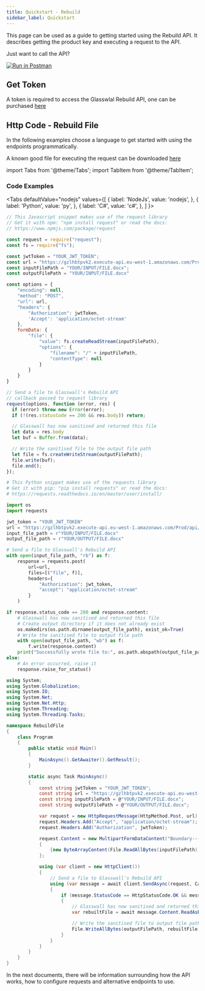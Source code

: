 ```yaml
---
title: Quickstart - Rebuild
sidebar_label: Quickstart
---
```



<p>
This page can be used as a guide to getting started using the Rebuild API. It describes getting the product key and executing a request to the API.
</p>

<p>Just want to call the API?</p>

[![Run in Postman](https://run.pstmn.io/button.svg)](https://app.getpostman.com/run-collection/dc8ba5f0a4ecfa29ad12)

<div>
<h2>Get Token</h2>

A token is required to access the Glasswlal Rebuild API, one can be purchased [here](https://glasswall-store.com/products/glasswall-rebuild-cloud-in-shared-cloud-environment?variant=33476559274124)

<h2>Http Code - Rebuild File</h2>

<p>In the following examples choose a language to get started with using the endpoints programmatically.</p>

A known good file for executing the request can be downloaded  <a href="/examples/Rebuild_Example_Image_That_Rebuilds.bmp" download>here</a>

import Tabs from '@theme/Tabs';
import TabItem from '@theme/TabItem';

<h3>Code Examples</h3>

<Tabs
  defaultValue="nodejs"
  values={[
    { label: 'NodeJs', value: 'nodejs', },
    { label: 'Python', value: 'py', },
    { label: 'C#', value: 'c#', },
  ]
}>
<TabItem value="nodejs">

```javascript
// This Javascript snippet makes use of the request library
// Get it with npm: "npm install request" or read the docs:
// https://www.npmjs.com/package/request

const request = require("request");
const fs = require("fs");

const jwtToken = "YOUR_JWT_TOKEN";
const url = "https://gzlhbtpvk2.execute-api.eu-west-1.amazonaws.com/Prod/api/rebuild/file";
const inputFilePath = "YOUR/INPUT/FILE.docx";
const outputFilePath = "YOUR/INPUT/FILE.docx"

const options = {
    "encoding": null,
    "method": "POST",
    "url": url,
    "headers": {
        "Authorization": jwtToken,
        'Accept': 'application/octet-stream'
    },
    formData: {
        "file": {
            "value": fs.createReadStream(inputFilePath),
            "options": {
                "filename": "/" + inputFilePath,
                "contentType": null
            }
        }
    }
}

// Send a file to Glasswall's Rebuild API
// callback passed to request library
request(options, function (error, res) {
  if (error) throw new Error(error);
  if (!(res.statusCode == 200 && res.body)) return;    

  // Glasswall has now sanitised and returned this file
  let data = res.body
  let buf = Buffer.from(data);

  // Write the sanitised file to the output file path
  let file = fs.createWriteStream(outputFilePath);
  file.write(buf);
  file.end();
});

```

</TabItem>
<TabItem value="py">

```python
# This Python snippet makes use of the requests library
# Get it with pip: "pip install requests" or read the docs:
# https://requests.readthedocs.io/en/master/user/install/

import os
import requests

jwt_token = "YOUR_JWT_TOKEN"
url = "https://gzlhbtpvk2.execute-api.eu-west-1.amazonaws.com/Prod/api/rebuild/file"
input_file_path = r"YOUR/INPUT/FILE.docx"
output_file_path = r"YOUR/OUTPUT/FILE.docx"

# Send a file to Glasswall's Rebuild API
with open(input_file_path, "rb") as f:
    response = requests.post(
        url=url,
        files=[("file", f)],
        headers={
            "Authorization": jwt_token,
            "accept": "application/octet-stream"
        }
    )

if response.status_code == 200 and response.content:
    # Glasswall has now sanitised and returned this file
    # Create output directory if it does not already exist
    os.makedirs(os.path.dirname(output_file_path), exist_ok=True)
    # Write the sanitised file to output file path
    with open(output_file_path, "wb") as f:
        f.write(response.content)
    print("Successfully wrote file to:", os.path.abspath(output_file_path))
else:
    # An error occurred, raise it
    response.raise_for_status()
```

</TabItem>
<TabItem value="c#">

```csharp
using System;
using System.Globalization;
using System.IO;
using System.Net;
using System.Net.Http;
using System.Threading;
using System.Threading.Tasks;

namespace RebuildFile
{
    class Program
    {
        public static void Main()
        {
            MainAsync().GetAwaiter().GetResult();
        }

        static async Task MainAsync()
        {
            const string jwtToken = "YOUR_JWT_TOKEN";
            const string url = "https://gzlhbtpvk2.execute-api.eu-west-1.amazonaws.com/Prod/api/rebuild/file";
            const string inputFilePath = @"YOUR/INPUT/FILE.docx";
            const string outputFilePath = @"YOUR/OUTPUT/FILE.docx";

            var request = new HttpRequestMessage(HttpMethod.Post, url);
            request.Headers.Add("Accept", "application/octet-stream");
            request.Headers.Add("Authorization", jwtToken);

            request.Content = new MultipartFormDataContent("Boundary----" + DateTime.Now.ToString(CultureInfo.InvariantCulture))
            {
                {new ByteArrayContent(File.ReadAllBytes(inputFilePath)), "file", "/" + inputFilePath}
            };

            using (var client = new HttpClient())
            {
                // Send a file to Glasswall's Rebuild API
                using (var message = await client.SendAsync(request, CancellationToken.None))
                {
                    if (message.StatusCode == HttpStatusCode.OK && message.Content != null)
                    {
                        // Glasswall has now sanitised and returned this file
                        var rebuiltFile = await message.Content.ReadAsByteArrayAsync();

                        // Write the sanitised file to output file path
                        File.WriteAllBytes(outputFilePath, rebuiltFile);
                    }
                }
            }
        }
    }
}
```
</TabItem>
</Tabs>

</div>

<p>In the next documents, there will be information surrounding how the API works, how to configure requests and alternative endpoints to use.</p>